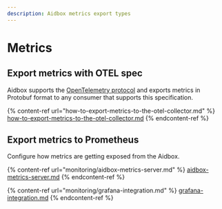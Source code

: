 ```yaml
---
description: Aidbox metrics export types
---
```


# Metrics

## Export metrics with OTEL spec

Aidbox supports the [OpenTelemetry protocol](https://opentelemetry.io/) and exports metrics in Protobuf format to any consumer that supports this specification.

{% content-ref url="how-to-export-metrics-to-the-otel-collector.md" %}
[how-to-export-metrics-to-the-otel-collector.md](how-to-export-metrics-to-the-otel-collector.md)
{% endcontent-ref %}

## Export metrics to Prometheus

Configure how metrics are getting exposed from the Aidbox.

{% content-ref url="monitoring/aidbox-metrics-server.md" %}
[aidbox-metrics-server.md](monitoring/aidbox-metrics-server.md)
{% endcontent-ref %}

{% content-ref url="monitoring/grafana-integration.md" %}
[grafana-integration.md](monitoring/grafana-integration.md)
{% endcontent-ref %}
